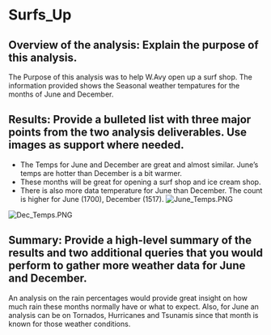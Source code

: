 # Surfs_Up
## Overview of the analysis: Explain the purpose of this analysis. 
The Purpose of this analysis was to help W.Avy open up a surf shop. The information provided shows the Seasonal weather tempatures for the months of June and December.

## Results: Provide a bulleted list with three major points from the two analysis deliverables. Use images as support where needed.
* The Temps for June and December are great and almost similar. June’s temps are hotter than December is a bit warmer. 
* These months will be great for opening a surf shop and ice cream shop. 
* There is also more data temperature for June than December. The count is higher for June (1700), December (1517). 
![June_Temps.PNG](https://github.com/gabby338414/Surfs_up/blob/8bc7879bf3cfc4a69c2f21e1015287bef5193e0b/June_Temps.PNG)

![Dec_Temps.PNG](https://github.com/gabby338414/Surfs_up/blob/2163488db963b89ea59556d626ac0cf3197f8360/Dec_Temps.PNG)

## Summary: Provide a high-level summary of the results and two additional queries that you would perform to gather more weather data for June and December. 
An analysis on the rain percentages would provide great insight on how much rain these months normally have or what to expect. Also, for June an analysis can be on Tornados, Hurricanes and Tsunamis since that month is known for those weather conditions. 
